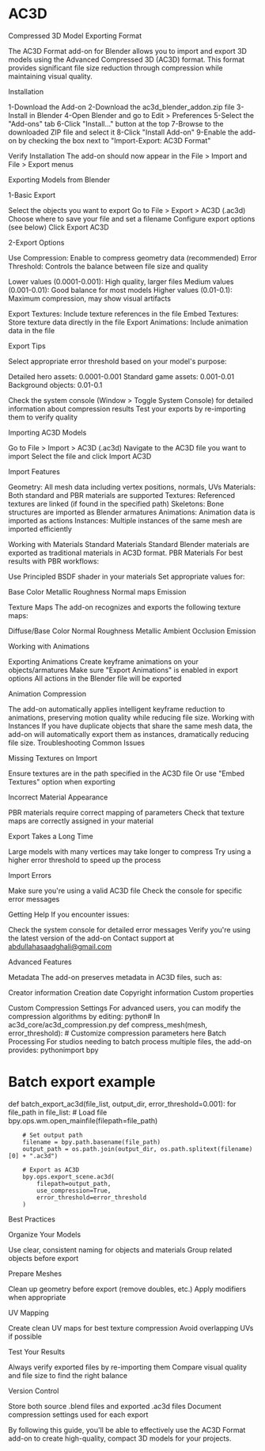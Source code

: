 # AC3D
Compressed 3D Model Exporting Format

The AC3D Format add-on for Blender allows you to import and export 3D models using the Advanced Compressed 3D (AC3D) format. This format provides significant file size reduction through compression while maintaining visual quality.

Installation

1-Download the Add-on
2-Download the ac3d_blender_addon.zip file
3-Install in Blender
4-Open Blender and go to Edit > Preferences
5-Select the "Add-ons" tab
6-Click "Install..." button at the top
7-Browse to the downloaded ZIP file and select it
8-Click "Install Add-on"
9-Enable the add-on by checking the box next to "Import-Export: AC3D Format"


Verify Installation
The add-on should now appear in the File > Import and File > Export menus

Exporting Models from Blender

1-Basic Export

Select the objects you want to export
Go to File > Export > AC3D (.ac3d)
Choose where to save your file and set a filename
Configure export options (see below)
Click Export AC3D

2-Export Options

Use Compression: Enable to compress geometry data (recommended)
Error Threshold: Controls the balance between file size and quality

Lower values (0.0001-0.001): High quality, larger files
Medium values (0.001-0.01): Good balance for most models
Higher values (0.01-0.1): Maximum compression, may show visual artifacts


Export Textures: Include texture references in the file
Embed Textures: Store texture data directly in the file
Export Animations: Include animation data in the file

Export Tips

Select appropriate error threshold based on your model's purpose:

Detailed hero assets: 0.0001-0.001
Standard game assets: 0.001-0.01
Background objects: 0.01-0.1

Check the system console (Window > Toggle System Console) for detailed information about compression results
Test your exports by re-importing them to verify quality

Importing AC3D Models

Go to File > Import > AC3D (.ac3d)
Navigate to the AC3D file you want to import
Select the file and click Import AC3D

Import Features

Geometry: All mesh data including vertex positions, normals, UVs
Materials: Both standard and PBR materials are supported
Textures: Referenced textures are linked (if found in the specified path)
Skeletons: Bone structures are imported as Blender armatures
Animations: Animation data is imported as actions
Instances: Multiple instances of the same mesh are imported efficiently

Working with Materials
Standard Materials
Standard Blender materials are exported as traditional materials in AC3D format.
PBR Materials
For best results with PBR workflows:

Use Principled BSDF shader in your materials
Set appropriate values for:

Base Color
Metallic
Roughness
Normal maps
Emission

Texture Maps
The add-on recognizes and exports the following texture maps:

Diffuse/Base Color
Normal
Roughness
Metallic
Ambient Occlusion
Emission

Working with Animations

Exporting Animations
Create keyframe animations on your objects/armatures
Make sure "Export Animations" is enabled in export options
All actions in the Blender file will be exported

Animation Compression

The add-on automatically applies intelligent keyframe reduction to animations, preserving motion quality while reducing file size.
Working with Instances
If you have duplicate objects that share the same mesh data, the add-on will automatically export them as instances, dramatically reducing file size.
Troubleshooting
Common Issues

Missing Textures on Import

Ensure textures are in the path specified in the AC3D file
Or use "Embed Textures" option when exporting

Incorrect Material Appearance

PBR materials require correct mapping of parameters
Check that texture maps are correctly assigned in your material

Export Takes a Long Time

Large models with many vertices may take longer to compress
Try using a higher error threshold to speed up the process

Import Errors

Make sure you're using a valid AC3D file
Check the console for specific error messages

Getting Help
If you encounter issues:

Check the system console for detailed error messages
Verify you're using the latest version of the add-on
Contact support at abdullahasaadghali@gmail.com

Advanced Features

Metadata
The add-on preserves metadata in AC3D files, such as:

Creator information
Creation date
Copyright information
Custom properties

Custom Compression Settings
For advanced users, you can modify the compression algorithms by editing:
python# In ac3d_core/ac3d_compression.py
def compress_mesh(mesh, error_threshold):
    # Customize compression parameters here
Batch Processing
For studios needing to batch process multiple files, the add-on provides:
pythonimport bpy

# Batch export example
def batch_export_ac3d(file_list, output_dir, error_threshold=0.001):
    for file_path in file_list:
        # Load file
        bpy.ops.wm.open_mainfile(filepath=file_path)
        
        # Set output path
        filename = bpy.path.basename(file_path)
        output_path = os.path.join(output_dir, os.path.splitext(filename)[0] + ".ac3d")
        
        # Export as AC3D
        bpy.ops.export_scene.ac3d(
            filepath=output_path,
            use_compression=True,
            error_threshold=error_threshold
        )
        
Best Practices

Organize Your Models

Use clear, consistent naming for objects and materials
Group related objects before export

Prepare Meshes

Clean up geometry before export (remove doubles, etc.)
Apply modifiers when appropriate

UV Mapping

Create clean UV maps for best texture compression
Avoid overlapping UVs if possible

Test Your Results

Always verify exported files by re-importing them
Compare visual quality and file size to find the right balance

Version Control

Store both source .blend files and exported .ac3d files
Document compression settings used for each export

By following this guide, you'll be able to effectively use the AC3D Format add-on to create high-quality, compact 3D models for your projects.
